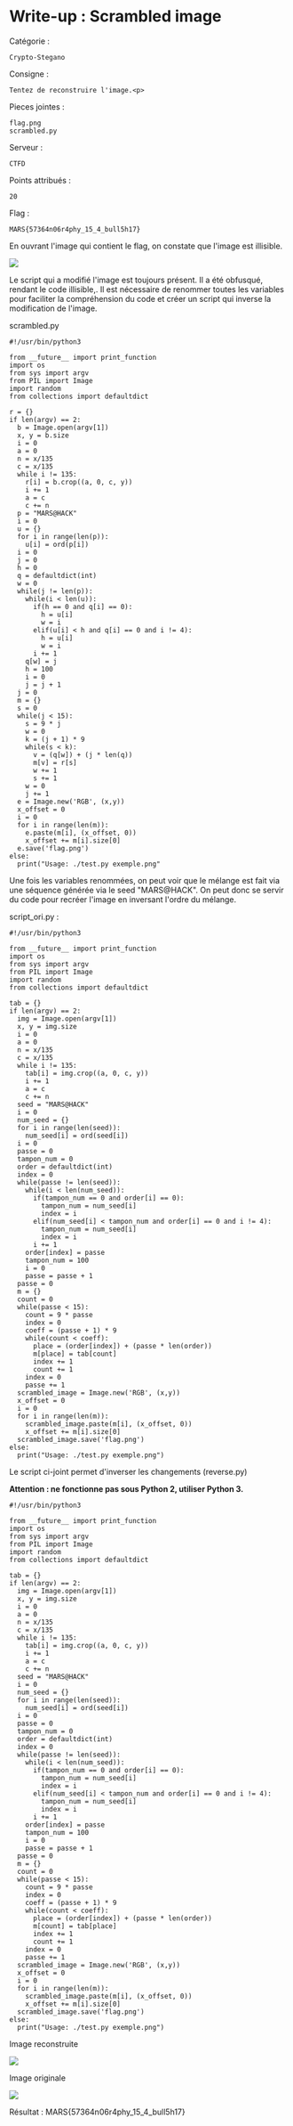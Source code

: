 # Write-up : Scrambled image

Catégorie :

```
Crypto-Stegano
```

Consigne  :  

```
Tentez de reconstruire l'image.<p>
```

Pieces jointes :

```
flag.png
scrambled.py
```

Serveur :

```
CTFD
```

Points attribués :

```
20
```

Flag :   

```
MARS{57364n06r4phy_15_4_bull5h17}
```



En ouvrant l'image qui contient le flag, on constate que l'image est illisible.


![](image_scrambled-images/flag.png)

Le script qui a modifié l'image est toujours présent. Il a été obfusqué, rendant le code illisible,. Il est nécessaire de renommer toutes les variables pour faciliter la compréhension du code et créer un script qui inverse la modification de l'image.

scrambled.py

```
#!/usr/bin/python3

from __future__ import print_function
import os
from sys import argv
from PIL import Image
import random
from collections import defaultdict

r = {}
if len(argv) == 2:
  b = Image.open(argv[1])
  x, y = b.size
  i = 0
  a = 0
  n = x/135
  c = x/135
  while i != 135:
    r[i] = b.crop((a, 0, c, y))
    i += 1
    a = c
    c += n
  p = "MARS@HACK"
  i = 0
  u = {}
  for i in range(len(p)):
    u[i] = ord(p[i])
  i = 0
  j = 0
  h = 0
  q = defaultdict(int)
  w = 0
  while(j != len(p)):
    while(i < len(u)):
      if(h == 0 and q[i] == 0):
        h = u[i]
        w = i
      elif(u[i] < h and q[i] == 0 and i != 4):
        h = u[i]
        w = i
      i += 1
    q[w] = j
    h = 100
    i = 0
    j = j + 1
  j = 0
  m = {}
  s = 0
  while(j < 15):
    s = 9 * j
    w = 0
    k = (j + 1) * 9
    while(s < k):
      v = (q[w]) + (j * len(q))
      m[v] = r[s]
      w += 1
      s += 1
    w = 0
    j += 1
  e = Image.new('RGB', (x,y))
  x_offset = 0
  i = 0
  for i in range(len(m)):
    e.paste(m[i], (x_offset, 0))
    x_offset += m[i].size[0]
  e.save('flag.png')
else:
  print("Usage: ./test.py exemple.png"
```



Une fois les variables renommées, on peut voir que le mélange est fait via une séquence générée via le seed "MARS@HACK".
On peut donc se servir du code pour recréer l'image en inversant l'ordre du mélange.

script_ori.py :

```
#!/usr/bin/python3

from __future__ import print_function
import os
from sys import argv
from PIL import Image
import random
from collections import defaultdict

tab = {}
if len(argv) == 2:
  img = Image.open(argv[1])
  x, y = img.size
  i = 0
  a = 0
  n = x/135
  c = x/135
  while i != 135:
    tab[i] = img.crop((a, 0, c, y))
    i += 1
    a = c
    c += n
  seed = "MARS@HACK"
  i = 0
  num_seed = {}
  for i in range(len(seed)):
    num_seed[i] = ord(seed[i])
  i = 0
  passe = 0
  tampon_num = 0
  order = defaultdict(int)
  index = 0
  while(passe != len(seed)):
    while(i < len(num_seed)):
      if(tampon_num == 0 and order[i] == 0):
        tampon_num = num_seed[i]
        index = i
      elif(num_seed[i] < tampon_num and order[i] == 0 and i != 4):
        tampon_num = num_seed[i]
        index = i
      i += 1
    order[index] = passe
    tampon_num = 100
    i = 0
    passe = passe + 1
  passe = 0
  m = {}
  count = 0
  while(passe < 15):
    count = 9 * passe
    index = 0
    coeff = (passe + 1) * 9
    while(count < coeff):
      place = (order[index]) + (passe * len(order))
      m[place] = tab[count]
      index += 1
      count += 1
    index = 0
    passe += 1
  scrambled_image = Image.new('RGB', (x,y))
  x_offset = 0
  i = 0
  for i in range(len(m)):
    scrambled_image.paste(m[i], (x_offset, 0))
    x_offset += m[i].size[0]
  scrambled_image.save('flag.png')
else:
  print("Usage: ./test.py exemple.png")
```





Le script ci-joint permet d'inverser les changements (reverse.py)

**Attention : ne fonctionne pas sous Python 2, utiliser Python 3.**

```
#!/usr/bin/python3

from __future__ import print_function
import os
from sys import argv
from PIL import Image
import random
from collections import defaultdict

tab = {}
if len(argv) == 2:
  img = Image.open(argv[1])
  x, y = img.size
  i = 0
  a = 0
  n = x/135
  c = x/135
  while i != 135:
    tab[i] = img.crop((a, 0, c, y))
    i += 1
    a = c
    c += n
  seed = "MARS@HACK"
  i = 0
  num_seed = {}
  for i in range(len(seed)):
    num_seed[i] = ord(seed[i])
  i = 0
  passe = 0
  tampon_num = 0
  order = defaultdict(int)
  index = 0
  while(passe != len(seed)):
    while(i < len(num_seed)):
      if(tampon_num == 0 and order[i] == 0):
        tampon_num = num_seed[i]
        index = i
      elif(num_seed[i] < tampon_num and order[i] == 0 and i != 4):
        tampon_num = num_seed[i]
        index = i
      i += 1
    order[index] = passe
    tampon_num = 100
    i = 0
    passe = passe + 1
  passe = 0
  m = {}
  count = 0
  while(passe < 15):
    count = 9 * passe
    index = 0
    coeff = (passe + 1) * 9
    while(count < coeff):
      place = (order[index]) + (passe * len(order))
      m[count] = tab[place]
      index += 1
      count += 1
    index = 0
    passe += 1
  scrambled_image = Image.new('RGB', (x,y))
  x_offset = 0
  i = 0
  for i in range(len(m)):
    scrambled_image.paste(m[i], (x_offset, 0))
    x_offset += m[i].size[0]
  scrambled_image.save('flag.png')
else:
  print("Usage: ./test.py exemple.png")
```



Image reconstruite

![](image_scrambled-images/flag-reconstruit.png)



Image originale

![](image_scrambled-images/original.png)





Résultat : MARS{57364n06r4phy_15_4_bull5h17}